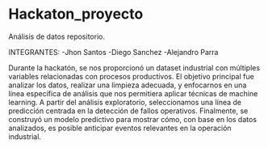 # Hackaton_proyecto
Análisis de datos repositorio.

INTEGRANTES:
-Jhon Santos
-Diego Sanchez
-Alejandro Parra

Durante la hackatón, se nos proporcionó un dataset industrial con múltiples variables relacionadas con procesos productivos. El objetivo principal fue analizar los datos, realizar una limpieza adecuada, y enfocarnos en una línea específica de análisis que nos permitiera aplicar técnicas de machine learning. A partir del análisis exploratorio, seleccionamos una línea de predicción centrada en la detección de fallos operativos. Finalmente, se construyó un modelo predictivo para mostrar cómo, con base en los datos analizados, es posible anticipar eventos relevantes en la operación industrial.
